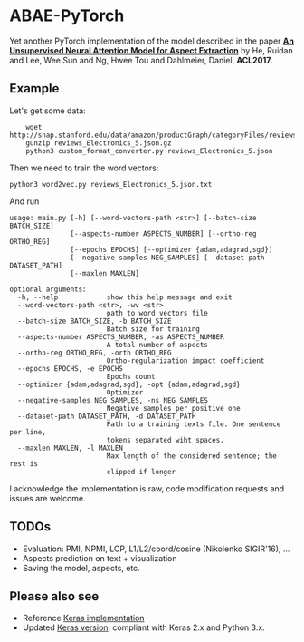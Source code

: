 # ABAE-PyTorch

Yet another PyTorch implementation of the model described in the paper [**An Unsupervised Neural Attention Model for Aspect Extraction**](https://aclweb.org/anthology/papers/P/P17/P17-1036/) by He, Ruidan and  Lee, Wee Sun  and  Ng, Hwee Tou  and  Dahlmeier, Daniel, **ACL2017**.

## Example

Let's get some data:

```
    wget http://snap.stanford.edu/data/amazon/productGraph/categoryFiles/reviews_Electronics_5.json.gz
    gunzip reviews_Electronics_5.json.gz    
    python3 custom_format_converter.py reviews_Electronics_5.json
```

Then we need to train the word vectors:
    
```
python3 word2vec.py reviews_Electronics_5.json.txt
```
And run

```
usage: main.py [-h] [--word-vectors-path <str>] [--batch-size BATCH_SIZE]
               [--aspects-number ASPECTS_NUMBER] [--ortho-reg ORTHO_REG]
               [--epochs EPOCHS] [--optimizer {adam,adagrad,sgd}]
               [--negative-samples NEG_SAMPLES] [--dataset-path DATASET_PATH]
               [--maxlen MAXLEN]

optional arguments:
  -h, --help            show this help message and exit
  --word-vectors-path <str>, -wv <str>
                        path to word vectors file
  --batch-size BATCH_SIZE, -b BATCH_SIZE
                        Batch size for training
  --aspects-number ASPECTS_NUMBER, -as ASPECTS_NUMBER
                        A total number of aspects
  --ortho-reg ORTHO_REG, -orth ORTHO_REG
                        Ortho-regularization impact coefficient
  --epochs EPOCHS, -e EPOCHS
                        Epochs count
  --optimizer {adam,adagrad,sgd}, -opt {adam,adagrad,sgd}
                        Optimizer
  --negative-samples NEG_SAMPLES, -ns NEG_SAMPLES
                        Negative samples per positive one
  --dataset-path DATASET_PATH, -d DATASET_PATH
                        Path to a training texts file. One sentence per line,
                        tokens separated wiht spaces.
  --maxlen MAXLEN, -l MAXLEN
                        Max length of the considered sentence; the rest is
                        clipped if longer

```

I acknowledge the implementation is raw, code modification requests and issues are welcome.

## TODOs

* Evaluation: PMI, NPMI, LCP, L1/L2/coord/cosine (Nikolenko SIGIR'16), ...
* Aspects prediction on text + visualization
* Saving the model, aspects, etc.

## Please also see

* Reference [Keras implementation](https://github.com/ruidan/Unsupervised-Aspect-Extraction)
* Updated [Keras version](https://github.com/madrugado/Attention-Based-Aspect-Extraction), compliant with Keras 2.x and Python 3.x.
